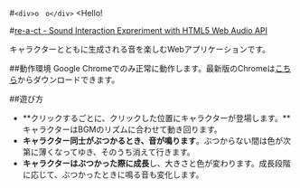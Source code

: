 #`<div>o　o</div>` <Hello!

#[re-a-ct - Sound Interaction Expreriment with HTML5 Web Audio API](http://shinnn.github.io/re-a-ct/)

キャラクターとともに生成される音を楽しむWebアプリケーションです。

##動作環境
Google Chromeでのみ正常に動作します。最新版のChromeは[こちら](https://www.google.com/intl/ja/chrome/)からダウンロードできます。

##遊び方
* **クリックするごとに、クリックした位置にキャラクターが登場します。**キャラクターはBGMのリズムに合わせて動き回ります。
* **キャラクター同士がぶつかるとき、音が鳴ります**。ぶつからない間は色が次第に薄くなってゆき、そのうち消えて行きます。
* **キャラクターはぶつかった際に成長**し、大きさと色が変わります。成長段階に応じて、ぶつかったときに鳴る音も変化します。

